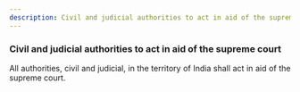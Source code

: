 ```yaml
---
description: Civil and judicial authorities to act in aid of the supreme court
---
```


### Civil and judicial authorities to act in aid of the supreme court
<div style="text-align: justify">

All authorities, civil and judicial, in the territory of India shall act in aid of the supreme court.

</div>

